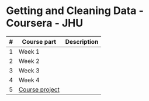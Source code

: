 # Getting and Cleaning Data - Coursera - JHU

|#| Course part | Description |
|-|-------------|-------------|
|1|Week 1| |
|2|Week 2| |
|3|Week 3| |
|4|Week 4| |
|5|[Course project](./course_project/README.md)| |
